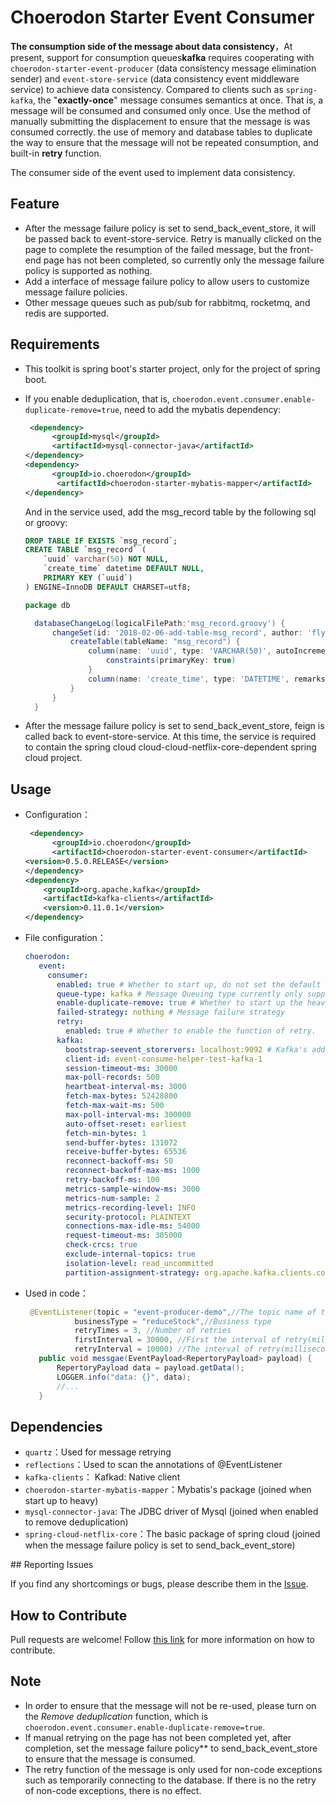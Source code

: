 # Choerodon Starter Event Consumer

**The consumption side of the message about data consistency**，At present, support for consumption queues**kafka** requires cooperating with ``choerodon-starter-event-producer`` (data consistency message elimination sender) and ``event-store-service`` (data consistency event middleware service) to achieve data consistency. Compared to clients such as ``spring-kafka``, the "**exactly-once**" message consumes semantics at once. That is, a message will be consumed and consumed only once. Use the method of manually submitting the displacement to ensure that the message is was consumed correctly. the use of memory and database tables to duplicate the way to ensure that the message will not be repeated consumption, and built-in **retry** function.

The consumer side of the event used to implement data consistency.

## Feature

- After the message failure policy is set to send_back_event_store, it will be passed back to event-store-service. Retry is manually clicked on the page to complete the resumption of the failed message, but the front-end page has not been completed, so currently only the message failure policy is supported as nothing.
- Add a interface of message failure policy to allow users to customize message failure policies.
- Other message queues such as pub/sub for rabbitmq, rocketmq, and redis are supported.

## Requirements

- This toolkit is spring boot's starter project, only for the project of spring boot.
- If you enable deduplication, that is, ``choerodon.event.consumer.enable-duplicate-remove=true``, need to add the mybatis dependency:

  ```xml
   <dependency>
     	<groupId>mysql</groupId>
     	<artifactId>mysql-connector-java</artifactId>
  </dependency>
  <dependency> 
    	<groupId>io.choerodon</groupId>
   		 <artifactId>choerodon-starter-mybatis-mapper</artifactId>
  </dependency>
  ```
  And in the service used, add the msg_record table by the following sql or groovy:
  
  ```sql
  DROP TABLE IF EXISTS `msg_record`;
  CREATE TABLE `msg_record` (
	  `uuid` varchar(50) NOT NULL,
	  `create_time` datetime DEFAULT NULL,
	  PRIMARY KEY (`uuid`)
  ) ENGINE=InnoDB DEFAULT CHARSET=utf8;
  ```
  ```groovy
  package db

	databaseChangeLog(logicalFilePath:'msg_record.groovy') {
	    changeSet(id: '2018-02-06-add-table-msg_record', author: 'flyleft') {
	        createTable(tableName: "msg_record") {
	            column(name: 'uuid', type: 'VARCHAR(50)', autoIncrement: false, remarks: 'uuid') {
	                constraints(primaryKey: true)
	            }
	            column(name: 'create_time', type: 'DATETIME', remarks: '创建时间')
	        }
	    }
	}
  ```

- After the message failure policy is set to send_back_event_store, feign is called back to event-store-service. At this time, the service is required to contain the spring cloud cloud-cloud-netflix-core-dependent spring cloud project.

## Usage

- Configuration：

  ```xml
   <dependency>
     	<groupId>io.choerodon</groupId>
     	<artifactId>choerodon-starter-event-consumer</artifactId>
  <version>0.5.0.RELEASE</version>
  </dependency>
  <dependency>
      <groupId>org.apache.kafka</groupId>
      <artifactId>kafka-clients</artifactId>
      <version>0.11.0.1</version>
  </dependency>
  ```
- File configuration：

  ```yaml
  choerodon:
     event:
       consumer:
         enabled: true # Whether to start up, do not set the default start up
         queue-type: kafka # Message Queuing type currently only supports kafka.
         enable-duplicate-remove: true # Whether to start up the heavy function
         failed-strategy: nothing # Message failure strategy
         retry:
           enabled: true # Whether to enable the function of retry.
         kafka:
           bootstrap-seevent_storervers: localhost:9092 # Kafka's address
           client-id: event-consume-helper-test-kafka-1
           session-timeout-ms: 30000
           max-poll-records: 500
           heartbeat-interval-ms: 3000
           fetch-max-bytes: 52428800
           fetch-max-wait-ms: 500
           max-poll-interval-ms: 300000
           auto-offset-reset: earliest
           fetch-min-bytes: 1
           send-buffer-bytes: 131072
           receive-buffer-bytes: 65536
           reconnect-backoff-ms: 50
           reconnect-backoff-max-ms: 1000
           retry-backoff-ms: 100
           metrics-sample-window-ms: 3000
           metrics-num-sample: 2
           metrics-recording-level: INFO
           security-protocol: PLAINTEXT
           connections-max-idle-ms: 54000
           request-timeout-ms: 305000
           check-crcs: true
           exclude-internal-topics: true
           isolation-level: read_uncommitted
           partition-assignment-strategy: org.apache.kafka.clients.consumer.RangeAssignor
  ```
   
- Used in code：
 
	 ```java
	  @EventListener(topic = "event-producer-demo",//The topic name of the subscription
	            businessType = "reduceStock",//Business type
	            retryTimes = 3, //Number of retries
	            firstInterval = 30000, //First the interval of retry(milliseconds)
	            retryInterval = 10000) //The interval of retry(milliseconds)
	    public void messgae(EventPayload<RepertoryPayload> payload) {
	        RepertoryPayload data = payload.getData();
	        LOGGER.info("data: {}", data);
	        //...
	    }
	 ```

## Dependencies

- ``quartz``：Used for message retrying
- ``reflections``：Used to scan the annotations of @EventListener 
- ``kafka-clients``： Kafkad: Native client
- ``choerodon-starter-mybatis-mapper``：Mybatis's package (joined when start up to heavy)
- ``mysql-connector-java``: The JDBC driver of Mysql  (joined when enabled to remove deduplication)
- ``spring-cloud-netflix-core``：The basic package of spring cloud  (joined when the message failure policy is set to send_back_event_store)

## Reporting Issues

If you find any shortcomings or bugs, please describe them in the [Issue](https://github.com/choerodon/choerodon/issues/new?template=issue_template.md).
    
## How to Contribute
Pull requests are welcome! Follow [this link](https://github.com/choerodon/choerodon/blob/master/CONTRIBUTING.md) for more information on how to contribute.

## Note
- In order to ensure that the message will not be re-used, please turn on the *Remove deduplication* function, which is ``choerodon.event.consumer.enable-duplicate-remove=true``.
- If manual retrying on the page has not been completed yet, after completion, set the message failure policy** to send_back_event_store to ensure that the message is consumed.
- The retry function of the message is only used for non-code exceptions such as temporarily connecting to the database. If there is no the retry of non-code exceptions, there is no effect.